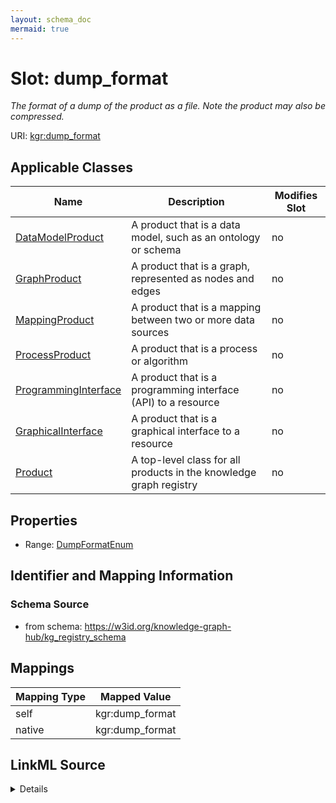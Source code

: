 ```yaml
---
layout: schema_doc
mermaid: true
---
```




# Slot: dump_format


_The format of a dump of the product as a file. Note the product may also be compressed._





URI: [kgr:dump_format](https://w3id.org/bridge2ai/data-sheets-schema/dump_format)



<!-- no inheritance hierarchy -->





## Applicable Classes

| Name | Description | Modifies Slot |
| --- | --- | --- |
| [DataModelProduct](DataModelProduct.html) | A product that is a data model, such as an ontology or schema |  no  |
| [GraphProduct](GraphProduct.html) | A product that is a graph, represented as nodes and edges |  no  |
| [MappingProduct](MappingProduct.html) | A product that is a mapping between two or more data sources |  no  |
| [ProcessProduct](ProcessProduct.html) | A product that is a process or algorithm |  no  |
| [ProgrammingInterface](ProgrammingInterface.html) | A product that is a programming interface (API) to a resource |  no  |
| [GraphicalInterface](GraphicalInterface.html) | A product that is a graphical interface to a resource |  no  |
| [Product](Product.html) | A top-level class for all products in the knowledge graph registry |  no  |







## Properties

* Range: [DumpFormatEnum](DumpFormatEnum.html)





## Identifier and Mapping Information







### Schema Source


* from schema: https://w3id.org/knowledge-graph-hub/kg_registry_schema




## Mappings

| Mapping Type | Mapped Value |
| ---  | ---  |
| self | kgr:dump_format |
| native | kgr:dump_format |




## LinkML Source

<details>
```yaml
name: dump_format
description: The format of a dump of the product as a file. Note the product may also
  be compressed.
from_schema: https://w3id.org/knowledge-graph-hub/kg_registry_schema
rank: 1000
alias: dump_format
owner: Product
domain_of:
- Product
range: DumpFormatEnum

```
</details>
